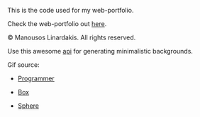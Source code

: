 This is the code used for my web-portfolio.

Check the web-portfolio out [here](http://manouslinard.github.io/).

&copy; Manousos Linardakis. All rights reserved.

Use this awesome [api](https://github.com/DenverCoder1/minimalistic-wallpaper-collection) for generating minimalistic backgrounds.

Gif source:


* [Programmer](https://media1.giphy.com/media/u2pmTWUi0MXjyrMaVj/giphy.gif?cid=ecf05e47i3sl99ki6n55yqo94g3gs66lkh2lyjykgexew1nv&rid=giphy.gif&ct=g)

* [Box](https://media0.giphy.com/media/povenlBAIz14s/giphy.gif?cid=ecf05e47birc5h11vkqcvq4hbkjhz2936qqf9vb4esue7ce6&rid=giphy.gif&ct=g)

* [Sphere](https://media0.giphy.com/media/20zeXryvanSXys6Trb/giphy.gif?cid=ecf05e477gfx64dxb4b5ung50taz6mjmynxi4wib21sw9c93&rid=giphy.gif&ct=g)

